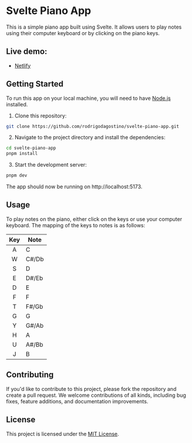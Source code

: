 # Svelte Piano App

This is a simple piano app built using Svelte. It allows users to play notes using their computer keyboard or by clicking on the piano keys.

## Live demo:

- [Netlify](https://s-piano-app.netlify.app)

## Getting Started

To run this app on your local machine, you will need to have [Node.js](https://nodejs.org/) installed.

1. Clone this repository:

```bash
git clone https://github.com/rodrigodagostino/svelte-piano-app.git
```

2. Navigate to the project directory and install the dependencies:

```bash
cd svelte-piano-app
pnpm install
```

3. Start the development server:

```bash
pnpm dev
```

The app should now be running on http://localhost:5173.

## Usage

To play notes on the piano, either click on the keys or use your computer keyboard. The mapping of the keys to notes is as follows:

| Key | Note  |
| :-: | ----- |
|  A  | C     |
|  W  | C#/Db |
|  S  | D     |
|  E  | D#/Eb |
|  D  | E     |
|  F  | F     |
|  T  | F#/Gb |
|  G  | G     |
|  Y  | G#/Ab |
|  H  | A     |
|  U  | A#/Bb |
|  J  | B     |

## Contributing

If you'd like to contribute to this project, please fork the repository and create a pull request. We welcome contributions of all kinds, including bug fixes, feature additions, and documentation improvements.

## License

This project is licensed under the [MIT License](https://github.com/rodrigodagostino/svelte-piano-app/blob/master/LICENSE).
